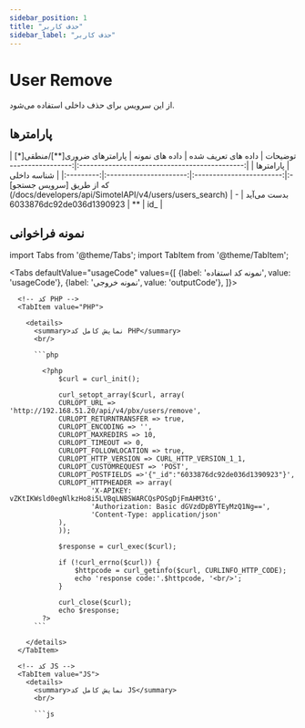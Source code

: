 ```yaml
---
sidebar_position: 1
title: "حذف کاربر"
sidebar_label: "حذف کاربر"
---
```

# User Remove

از این سرویس برای حذف داخلی استفاده می‌شود.

## پارامتر‌ها
<div class="custom-table">
|                    توضیحات                    | داده های تعریف شده |      داده های نمونه      | پارامترهای ضروری[**]/منطقی[*] | پارامترها |
|:---------------------------------------------:|:------------------:|:------------------------:|:----------------------:|:---------:|
| شناسه داخلی که از طریق [سرویس جستجو](/docs/developers/api/SimotelAPI/v4/users/users_search) بدست می‌آید |          -         | 6033876dc92de036d1390923 |            **           |    id_    |
</div>

## نمونه فراخوانی

<!--  -->

import Tabs from '@theme/Tabs';
import TabItem from '@theme/TabItem';

<Tabs
  defaultValue="usageCode"
  values={[
    {label: 'نمونه کد استفاده', value: 'usageCode'},
    {label: 'نمونه خروجی', value: 'outputCode'},
  ]}>

  <!-- تب نمونه کد استفاده -->
  <TabItem value="usageCode">
    <Tabs
      defaultValue="PHP"
      values={[
        {label: 'PHP', value: 'PHP'},
        {label: 'JS', value: 'JS'},
        {label: 'Curl', value: 'Curl'},
      ]}>

      <!-- کد PHP -->
      <TabItem value="PHP">
	  
        <details>
          <summary>نمایش کامل کد PHP</summary>
          <br/>

          ```php

			<?php
				$curl = curl_init();

				curl_setopt_array($curl, array(
				CURLOPT_URL => 'http://192.168.51.20/api/v4/pbx/users/remove',
				CURLOPT_RETURNTRANSFER => true,
				CURLOPT_ENCODING => '',
				CURLOPT_MAXREDIRS => 10,
				CURLOPT_TIMEOUT => 0,
				CURLOPT_FOLLOWLOCATION => true,
				CURLOPT_HTTP_VERSION => CURL_HTTP_VERSION_1_1,
				CURLOPT_CUSTOMREQUEST => 'POST',
				CURLOPT_POSTFIELDS =>'{"_id":"6033876dc92de036d1390923"}',
				CURLOPT_HTTPHEADER => array(
						'X-APIKEY: vZKtIKWsld0egNlkzHo8i5LVBqLNBSWARCQsPOSgDjFmAHM3tG',
						'Authorization: Basic dGVzdDpBYTEyMzQ1Ng==',
						'Content-Type: application/json'
				),
				));

				$response = curl_exec($curl);

				if (!curl_errno($curl)) {
					$httpcode = curl_getinfo($curl, CURLINFO_HTTP_CODE);
					echo 'response code:'.$httpcode, '<br/>';
				}

				curl_close($curl);
				echo $response;
			?>
          ```

        </details>
      </TabItem>

      <!-- کد JS -->
      <TabItem value="JS">
        <details>
          <summary>نمایش کامل کد JS</summary>
          <br/>

          ```js

<html>
		<head>
			<script src="https://ajax.googleapis.com/ajax/libs/jquery/3.5.1/jquery.min.js"></script>
		</head>
		<body>
			<script>
			
			var settings = {
			  "url": "http://192.168.51.20/api/v4/pbx/users/remove",
			  "method": "POST",
			  "timeout": 0,
			  "headers": {
				"X-APIKEY": "vZKtIKWsld0egNlkzHo8i5LVBqLNBSWARCQsPOSgDjFmAHM3tG",
				"Authorization": "Basic dGVzdDpBYTEyMzQ1Ng==",
				"Content-Type": "application/json"
			  },
			  "data": JSON.stringify(
			  {"_id":"6033876dc92de036d1390923"}
			  ),
			};
				$.ajax(settings).always(function (jqXHR) {
					console.log("response code: " + jqXHR.status + " " + jqXHR.statusText);
					console.log("response body: " + jqXHR.responseText);
				});
				
			</script>
		</body>
	</html>

          ```

        </details>
      </TabItem>

      <TabItem value="Curl">
        <details>
          <summary>نمایش کامل کد Curl</summary>
          <br/>

          ```bash
			curl --location --request POST 'http://192.168.51.20/api/v4/pbx/users/remove' \
			--header 'X-APIKEY: vZKtIKWsld0egNlkzHo8i5LVBqLNBSWARCQsPOSgDjFmAHM3tG' \
			--header 'Authorization: Basic dGVzdDpBYTEyMzQ1Ng==' \
			--header 'Content-Type: application/json' \
			--data-raw '{"_id":"6033876dc92de036d1390923"}'

          ```

        </details>
      </TabItem>

    </Tabs>
  </TabItem>

  <TabItem value="outputCode">

	```shell
	{
		"success": 1,
		"message": "Requested operation is done successfully",
		"data": ""
	}
	```
  </TabItem>

</Tabs>
